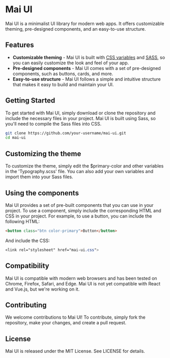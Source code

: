 # Mai UI

Mai UI is a minimalist UI library for modern web apps. 
It offers customizable theming, pre-designed components, and an easy-to-use structure.

## Features
* **Customizable theming** - Mai UI is built with [CSS variables](https://developer.mozilla.org/en-US/docs/Web/CSS/Using_CSS_custom_properties) and [SASS](https://sass-lang.com/), so you can easily customize the look and feel of your app.
* **Pre-designed components** - Mai UI comes with a set of pre-designed components, such as buttons, cards, and more.
* **Easy-to-use structure** -  Mai UI follows a simple and intuitive structure that makes it easy to build and maintain your UI.

## Getting Started
To get started with Mai UI, simply download or clone the repository and include the necessary files in your project. 
Mai UI is built using Sass, so you'll need to compile the Sass files into CSS.

```bash
git clone https://github.com/your-username/mai-ui.git
cd mai-ui
```

## Customizing the theme
To customize the theme, simply edit the $primary-color and other variables in the 'Typography.scss' file. You can also add your own variables and import them into your Sass files.

## Using the components
Mai UI provides a set of pre-built components that you can use in your project. To use a component, simply include the corresponding HTML and CSS in your project. For example, to use a button, you can include the following HTML:
```html
<button class="btn color-primary">Button</button>
```
And include the CSS:
```css
<link rel="stylesheet" href="mai-ui.css">
```

## Compatibility
Mai UI is compatible with modern web browsers and has been tested on Chrome, Firefox, Safari, and Edge. Mai UI is not yet compatible with React and Vue.js, but we're working on it.

## Contributing
We welcome contributions to Mai UI! To contribute, simply fork the repository, make your changes, and create a pull request.

## License
Mai UI is released under the MIT License. See LICENSE for details.
